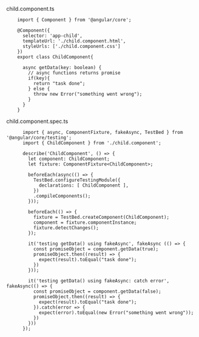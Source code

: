 child.component.ts

        import { Component } from '@angular/core';

        @Component({
          selector: 'app-child',
          templateUrl: './child.component.html',
          styleUrls: ['./child.component.css']
        })
        export class ChildComponent{

          async getData(key: boolean) {
            // async functions returns promise
            if(key){
              return "task done";
            } else {
              throw new Error("something went wrong");
            }    
          }
        }

child.component.spec.ts

          import { async, ComponentFixture, fakeAsync, TestBed } from '@angular/core/testing';
          import { ChildComponent } from './child.component';

          describe('ChildComponent', () => {
            let component: ChildComponent;
            let fixture: ComponentFixture<ChildComponent>;

            beforeEach(async(() => {
              TestBed.configureTestingModule({
                declarations: [ ChildComponent ],
              })
              .compileComponents();
            }));

            beforeEach(() => {
              fixture = TestBed.createComponent(ChildComponent);
              component = fixture.componentInstance;
              fixture.detectChanges();
            });

            it('testing getData() using fakeAsync', fakeAsync (() => {
              const promiseObject = component.getData(true);
              promiseObject.then((result) => {
                expect(result).toEqual("task done");
              })
            }));

            it('testing getData() using fakeAsync: catch error', fakeAsync(() => {
              const promiseObject = component.getData(false);
              promiseObject.then((result) => {
                expect(result).toEqual("task done");      
              }).catch(error => {
                expect(error).toEqual(new Error("something went wrong"));
              })
            }))
          });
